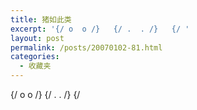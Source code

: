 ```yaml
---
title: 猪如此类
excerpt: '{/ o  o /}   {/ .  . /}   {/ '
layout: post
permalink: /posts/20070102-81.html
categories:
  - 收藏夹
---
```

{/ o o /} {/ . . /} {/